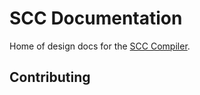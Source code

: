 # SCC Documentation

Home of design docs for the [SCC Compiler](https://github.com/Murukulu/scc-compiler).

## Contributing
